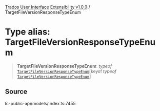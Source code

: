 [Trados User Interface Extensibility v1.0.0](../wiki/globals) / TargetFileVersionResponseTypeEnum

# Type alias: TargetFileVersionResponseTypeEnum

> **TargetFileVersionResponseTypeEnum**: *typeof* [`TargetFileVersionResponseTypeEnum`](../wiki/Variable.TargetFileVersionResponseTypeEnum)\[keyof *typeof* [`TargetFileVersionResponseTypeEnum`](../wiki/Variable.TargetFileVersionResponseTypeEnum)\]

## Source

lc-public-api/models/index.ts:7455
